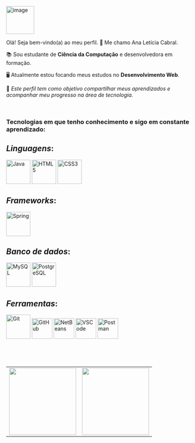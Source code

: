 <img width="75" alt="image" src="https://github.com/user-attachments/assets/44e52d3d-5c29-49cf-a23d-0d5e1ae57286" />


Olá! Seja bem-vindo(a) ao meu perfil.  👋
Me chamo Ana Letícia Cabral.

📚 Sou estudante de **Ciência da Computação** e desenvolvedora em formação.

🖥️ Atualmente estou focando meus estudos no **Desenvolvimento Web**.

📂 *Este perfil tem como objetivo compartilhar meus aprendizados e acompanhar meu progresso na área de tecnologia.*

<div style="display: inline_block;"><br>

### Tecnologias em que tenho conhecimento e sigo em constante aprendizado:                                     
      
 
## *Linguagens*:
  <img src="https://cdn.jsdelivr.net/gh/devicons/devicon@latest/icons/java/java-original.svg" alt="Java" height="65" />
  <img src="https://cdn.jsdelivr.net/gh/devicons/devicon@latest/icons/html5/html5-original-wordmark.svg" alt="HTML5" height="65" />
  <img src="https://cdn.jsdelivr.net/gh/devicons/devicon@latest/icons/css3/css3-original-wordmark.svg" alt="CSS3" height="65" />


## *Frameworks*:
  
  <img src="https://cdn.jsdelivr.net/gh/devicons/devicon@latest/icons/spring/spring-original-wordmark.svg" alt="Spring" height="65" />
          

## *Banco de dados*: 
  
  <img src="https://cdn.jsdelivr.net/gh/devicons/devicon@latest/icons/mysql/mysql-original-wordmark.svg" alt="MySQL" height="65" />
  <img src="https://cdn.jsdelivr.net/gh/devicons/devicon@latest/icons/postgresql/postgresql-original-wordmark.svg" alt="PostgreSQL" height="65" />

## *Ferramentas*:
  
  <img src="https://cdn.jsdelivr.net/gh/devicons/devicon@latest/icons/git/git-plain-wordmark.svg" alt="Git" width="65" />
  <img src="https://cdn.jsdelivr.net/gh/devicons/devicon@latest/icons/github/github-original-wordmark.svg" alt="GitHub" width="55" />
  <img src="https://cdn.jsdelivr.net/gh/devicons/devicon@latest/icons/netbeans/netbeans-original.svg" alt="NetBeans" width="55" />
  <img src="https://cdn.jsdelivr.net/gh/devicons/devicon@latest/icons/vscode/vscode-original.svg" alt="VSCode" width="55" />
  <img src="https://cdn.jsdelivr.net/gh/devicons/devicon@latest/icons/postman/postman-plain.svg" alt ="Postman" width="55" />
          
          



#

</div>
<br>
<table align="center">
  <tr>
    <td>
      <a href="https://github.com/ana-leticia-cabral">
        <img height="180em" src="https://github-readme-stats-anuraghazra1.vercel.app/api?username=ana-leticia-cabral&show_icons=true&theme=tokyonight" />
      </a>
    </td>
    <td>
      <a href="https://github.com/ana-leticia-cabral">
        <img height="180em" src="https://github-readme-stats-anuraghazra1.vercel.app/api/top-langs/?username=ana-leticia-cabral&layout=compact&langs_count=6&theme=tokyonight" />
      </a>
    </td>
  </tr>
</table>


